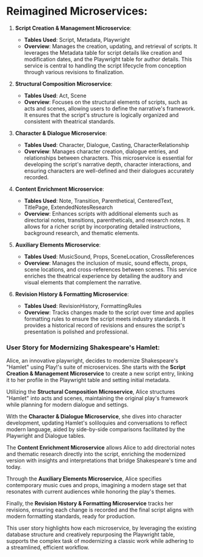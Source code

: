 # Reimagined Microservices:

1. **Script Creation & Management Microservice**:
   - **Tables Used**: Script, Metadata, Playwright
   - **Overview**: Manages the creation, updating, and retrieval of scripts. It leverages the Metadata table for script details like creation and modification dates, and the Playwright table for author details. This service is central to handling the script lifecycle from conception through various revisions to finalization.

2. **Structural Composition Microservice**:
   - **Tables Used**: Act, Scene
   - **Overview**: Focuses on the structural elements of scripts, such as acts and scenes, allowing users to define the narrative's framework. It ensures that the script's structure is logically organized and consistent with theatrical standards.

3. **Character & Dialogue Microservice**:
   - **Tables Used**: Character, Dialogue, Casting, CharacterRelationship
   - **Overview**: Manages character creation, dialogue entries, and relationships between characters. This microservice is essential for developing the script's narrative depth, character interactions, and ensuring characters are well-defined and their dialogues accurately recorded.

4. **Content Enrichment Microservice**:
   - **Tables Used**: Note, Transition, Parenthetical, CenteredText, TitlePage, ExtendedNotesResearch
   - **Overview**: Enhances scripts with additional elements such as directorial notes, transitions, parentheticals, and research notes. It allows for a richer script by incorporating detailed instructions, background research, and thematic elements.

5. **Auxiliary Elements Microservice**:
   - **Tables Used**: MusicSound, Props, SceneLocation, CrossReferences
   - **Overview**: Manages the inclusion of music, sound effects, props, scene locations, and cross-references between scenes. This service enriches the theatrical experience by detailing the auditory and visual elements that complement the narrative.

6. **Revision History & Formatting Microservice**:
   - **Tables Used**: RevisionHistory, FormattingRules
   - **Overview**: Tracks changes made to the script over time and applies formatting rules to ensure the script meets industry standards. It provides a historical record of revisions and ensures the script's presentation is polished and professional.

### User Story for Modernizing Shakespeare's Hamlet:
Alice, an innovative playwright, decides to modernize Shakespeare's "Hamlet" using Play!'s suite of microservices. She starts with the **Script Creation & Management Microservice** to create a new script entry, linking it to her profile in the Playwright table and setting initial metadata.

Utilizing the **Structural Composition Microservice**, Alice structures "Hamlet" into acts and scenes, maintaining the original play's framework while planning for modern dialogue and settings.

With the **Character & Dialogue Microservice**, she dives into character development, updating Hamlet's soliloquies and conversations to reflect modern language, aided by side-by-side comparisons facilitated by the Playwright and Dialogue tables.

The **Content Enrichment Microservice** allows Alice to add directorial notes and thematic research directly into the script, enriching the modernized version with insights and interpretations that bridge Shakespeare's time and today.

Through the **Auxiliary Elements Microservice**, Alice specifies contemporary music cues and props, imagining a modern stage set that resonates with current audiences while honoring the play's themes.

Finally, the **Revision History & Formatting Microservice** tracks her revisions, ensuring each change is recorded and the final script aligns with modern formatting standards, ready for production.

This user story highlights how each microservice, by leveraging the existing database structure and creatively repurposing the Playwright table, supports the complex task of modernizing a classic work while adhering to a streamlined, efficient workflow.